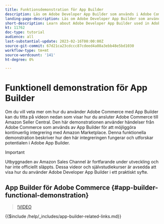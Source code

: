 ```yaml
---
title: Funktionsdemonstration för App Builder
description: Läs om Adobe Developer App Builder som används i Adobe Commerce i en teknisk demonstration
landing-page-description: Läs om Adobe Developer App Builder som används i Adobe Commerce i en teknisk demonstration
short-description: Learn about Adobe Developer App Builder used in Adobe Commerce with a technical demonstration
kt: 11762
doc-type: tutorial
audience: all
last-substantial-update: 2023-02-16T00:00:00Z
source-git-commit: 67d21ca23cdccc87cdeed4a08a3ebb48e5bd1030
workflow-type: tm+mt
source-wordcount: '141'
ht-degree: 0%

---
```



# Funktionell demonstration för App Builder

Om du vill veta mer om hur du använder Adobe Commerce med App Builder kan du titta på videon nedan som visar hur du ansluter Adobe Commerce till Amazon Seller Central. Den här demonstrationen använder händelser från Adobe Commerce som används av App Builder för att möjliggöra kontinuerlig integrering med Amazon Marketplace. Denna funktionella demonstration beskriver hur den här integreringen fungerar och utforskar potentialen i Adobe App Builder.

>[!IMPORTANT]
>
>Utbyggnaden av Amazon Sales Channel är fortfarande under utveckling och har inte officiellt släppts.  Dessa videor och självstudiekurser är avsedda att visa hur du använder Adobe Developer App Builder i ett praktiskt syfte.

## App Builder för Adobe Commerce {#app-builder-functional-demonstration}

>[!VIDEO](https://video.tv.adobe.com/v/3413502)

{{$include /help/_includes/app-builder-related-links.md}}
